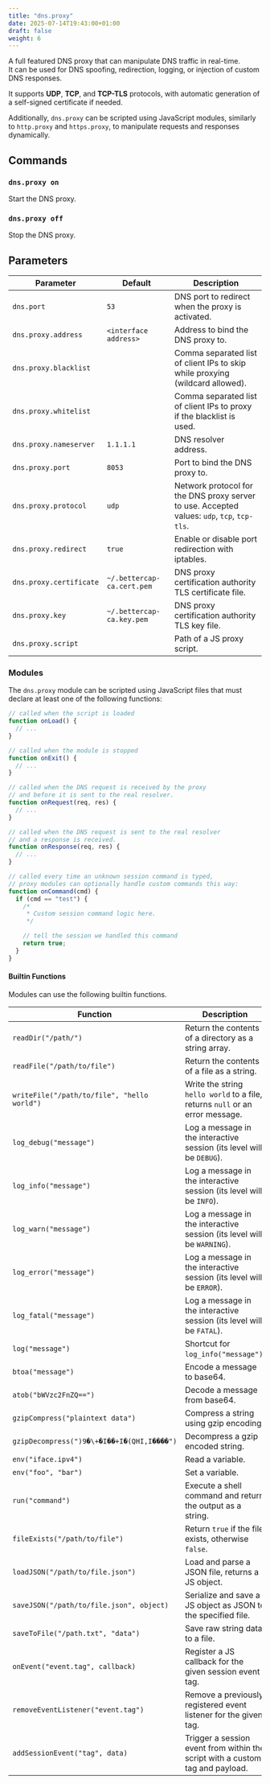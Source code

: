 ```yaml
---
title: "dns.proxy"
date: 2025-07-14T19:43:00+01:00
draft: false
weight: 6
---
```


A full featured DNS proxy that can manipulate DNS traffic in real-time.  
It can be used for DNS spoofing, redirection, logging, or injection of custom DNS responses.

It supports **UDP**, **TCP**, and **TCP-TLS** protocols, with automatic generation of a self-signed certificate if needed.

Additionally, `dns.proxy` can be scripted using JavaScript modules, similarly to `http.proxy` and `https.proxy`, to manipulate requests and responses dynamically.

## Commands

### `dns.proxy on`

Start the DNS proxy.

### `dns.proxy off`

Stop the DNS proxy.

## Parameters

| Parameter               | Default                    | Description                                                                                 |
| ----------------------- | -------------------------- | ------------------------------------------------------------------------------------------- |
| `dns.port`              | `53`                       | DNS port to redirect when the proxy is activated.                                           |
| `dns.proxy.address`     | `<interface address>`      | Address to bind the DNS proxy to.                                                           |
| `dns.proxy.blacklist`   |                            | Comma separated list of client IPs to skip while proxying (wildcard allowed).               |
| `dns.proxy.whitelist`   |                            | Comma separated list of client IPs to proxy if the blacklist is used.                       |
| `dns.proxy.nameserver`  | `1.1.1.1`                  | DNS resolver address.                                                                       |
| `dns.proxy.port`        | `8053`                     | Port to bind the DNS proxy to.                                                              |
| `dns.proxy.protocol`    | `udp`                      | Network protocol for the DNS proxy server to use. Accepted values: `udp`, `tcp`, `tcp-tls`. |
| `dns.proxy.redirect`    | `true`                     | Enable or disable port redirection with iptables.                                           |
| `dns.proxy.certificate` | `~/.bettercap-ca.cert.pem` | DNS proxy certification authority TLS certificate file.                                     |
| `dns.proxy.key`         | `~/.bettercap-ca.key.pem`  | DNS proxy certification authority TLS key file.                                             |
| `dns.proxy.script`      |                            | Path of a JS proxy script.                                                                  |

### Modules

The `dns.proxy` module can be scripted using JavaScript files that must declare at least one of the following functions:

```js
// called when the script is loaded
function onLoad() {
  // ...
}

// called when the module is stopped
function onExit() {
  // ...
}

// called when the DNS request is received by the proxy
// and before it is sent to the real resolver.
function onRequest(req, res) {
  // ...
}

// called when the DNS request is sent to the real resolver
// and a response is received.
function onResponse(req, res) {
  // ...
}

// called every time an unknown session command is typed,
// proxy modules can optionally handle custom commands this way:
function onCommand(cmd) {
  if (cmd == "test") {
    /*
     * Custom session command logic here.
     */

    // tell the session we handled this command
    return true;
  }
}
```

#### Builtin Functions

Modules can use the following builtin functions.

| Function                                    | Description                                                                   |
| ------------------------------------------- | ----------------------------------------------------------------------------- |
| `readDir("/path/")`                         | Return the contents of a directory as a string array.                         |
| `readFile("/path/to/file")`                 | Return the contents of a file as a string.                                    |
| `writeFile("/path/to/file", "hello world")` | Write the string `hello world` to a file, returns `null` or an error message. |
| `log_debug("message")`                      | Log a message in the interactive session (its level will be `DEBUG`).         |
| `log_info("message")`                       | Log a message in the interactive session (its level will be `INFO`).          |
| `log_warn("message")`                       | Log a message in the interactive session (its level will be `WARNING`).       |
| `log_error("message")`                      | Log a message in the interactive session (its level will be `ERROR`).         |
| `log_fatal("message")`                      | Log a message in the interactive session (its level will be `FATAL`).         |
| `log("message")`                            | Shortcut for `log_info("message")`.                                           |
| `btoa("message")`                           | Encode a message to base64.                                                   |
| `atob("bWVzc2FnZQ==")`                      | Decode a message from base64.                                                 |
| `gzipCompress("plaintext data")`            | Compress a string using gzip encoding.                                        |
| `gzipDecompress(")9�\+�I��+I�(QHI,I����")`  | Decompress a gzip encoded string.                                             |
| `env("iface.ipv4")`                         | Read a variable.                                                              |
| `env("foo", "bar")`                         | Set a variable.                                                               |
| `run("command")`                            | Execute a shell command and return the output as a string.                    |
| `fileExists("/path/to/file")`               | Return `true` if the file exists, otherwise `false`.                          |
| `loadJSON("/path/to/file.json")`            | Load and parse a JSON file, returns a JS object.                              |
| `saveJSON("/path/to/file.json", object)`    | Serialize and save a JS object as JSON to the specified file.                 |
| `saveToFile("/path.txt", "data")`           | Save raw string data to a file.                                               |
| `onEvent("event.tag", callback)`            | Register a JS callback for the given session event tag.                       |
| `removeEventListener("event.tag")`          | Remove a previously registered event listener for the given tag.              |
| `addSessionEvent("tag", data)`              | Trigger a session event from within the script with a custom tag and payload. |
